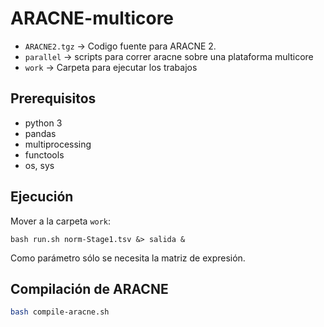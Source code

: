 # ARACNE-multicore


- ``ARACNE2.tgz`` -> Codigo fuente para ARACNE 2.
- ``parallel`` -> scripts para correr aracne sobre una plataforma multicore
- ``work`` -> Carpeta para ejecutar los trabajos

## Prerequisitos

- python 3
- pandas
- multiprocessing 
- functools
- os, sys

## Ejecución

Mover a la carpeta ``work``:

``bash run.sh norm-Stage1.tsv &> salida &``

Como parámetro sólo se necesita la matriz de expresión.


## Compilación de ARACNE

```bash
bash compile-aracne.sh
```


